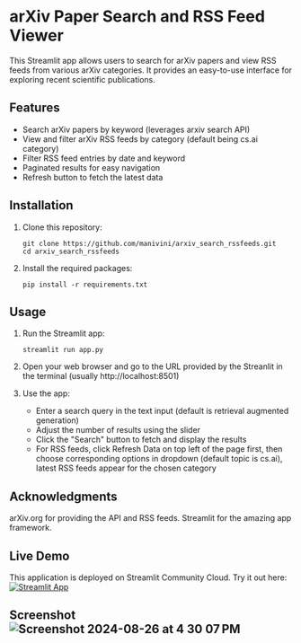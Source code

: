 
# arXiv Paper Search and RSS Feed Viewer

This Streamlit app allows users to search for arXiv papers and view RSS feeds from various arXiv categories. It provides an easy-to-use interface for exploring recent scientific publications.

## Features

- Search arXiv papers by keyword (leverages arxiv search API)
- View and filter arXiv RSS feeds by category (default being cs.ai category)
- Filter RSS feed entries by date and keyword
- Paginated results for easy navigation
- Refresh button to fetch the latest data

## Installation

1. Clone this repository:
   ```
   git clone https://github.com/manivini/arxiv_search_rssfeeds.git
   cd arxiv_search_rssfeeds
   ```

2. Install the required packages:
   ```
   pip install -r requirements.txt
   ```

## Usage

1. Run the Streamlit app:
   ```
   streamlit run app.py
   ```

2. Open your web browser and go to the URL provided by the Streanlit in the terminal (usually http://localhost:8501)
   
3. Use the app:
   - Enter a search query in the text input (default is retrieval augmented generation)
   - Adjust the number of results using the slider
   - Click the "Search" button to fetch and display the results
   - For RSS feeds, click Refresh Data on top left of the page first, then choose corresponding options in dropdown (default topic 
     is cs.ai), latest RSS feeds appear for the chosen category
     
## Acknowledgments

arXiv.org for providing the API and RSS feeds.
Streamlit for the amazing app framework.

## Live Demo
This application is deployed on Streamlit Community Cloud. Try it out here:
[![Streamlit App](https://static.streamlit.io/badges/streamlit_badge_black_white.svg)](https://arxivsearchrssfeeds.streamlit.app)

## Screenshot![Screenshot 2024-08-26 at 4 30 07 PM](https://github.com/user-attachments/assets/7040d21d-3df7-4655-9a28-2693e675fac7)




